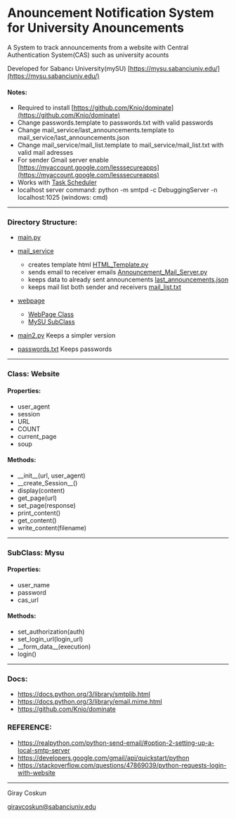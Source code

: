 # Anouncement Notification System for University Anouncements

A System to track announcements from a website with Central Authentication System(CAS) such as university acounts

Developed for Sabancı University(mySU)
[https://mysu.sabanciuniv.edu/](https://mysu.sabanciuniv.edu/)


#### Notes:

- Required to install [https://github.com/Knio/dominate](https://github.com/Knio/dominate)
- Change passwords.template to passwords.txt with valid passwords
- Change mail_service/last_announcements.template to mail_service/last_announcements.json
- Change mail_service/mail_list.template to mail_service/mail_list.txt with valid mail adresses
- For sender Gmail server enable [https://myaccount.google.com/lesssecureapps](https://myaccount.google.com/lesssecureapps)
- Works with [Task Scheduler](https://martechwithme.com/schedule-python-scripts-windows-mac/)
- localhost server command: python -m smtpd -c DebuggingServer -n localhost:1025 (windows: cmd)

---

### Directory Structure:

- [main.py](https://github.com/giraycoskun/University-Anouncement-System/blob/master/main.py)

- [mail_service](https://github.com/giraycoskun/University-Anouncement-System/tree/master/mail_service)
    - creates template html [HTML_Template.py](https://github.com/giraycoskun/University-Anouncement-System/tree/master/mail_service/HTML_Template.py)
    - sends email to receiver emails [Announcement_Mail_Server.py](https://github.com/giraycoskun/University-Anouncement-System/tree/master/mail_service/Announcement_Mail_Server.py)
    - keeps data to already sent announcements [last_announcements.json](https://github.com/giraycoskun/University-Anouncement-System/tree/master/mail_service/last_announcements.template)
    - keeps mail list both sender and receivers [mail_list.txt](https://github.com/giraycoskun/University-Anouncement-System/tree/master/mail_service/mail_list.templated)

- [webpage](https://github.com/giraycoskun/University-Anouncement-System/tree/master/webpage)
    - [WebPage Class](https://github.com/giraycoskun/University-Anouncement-System/tree/master/webpage/WebPage.py)
    - [MySU SubClass](https://github.com/giraycoskun/University-Anouncement-System/tree/master/webpage/mySU.py)
    
- [main2.py](https://github.com/giraycoskun/University-Anouncement-System/blob/master/main2.py) Keeps a simpler version

- [passwords.txt](https://github.com/giraycoskun/University-Anouncement-System/blob/master/passwords.template) Keeps passwords

---
### Class: Website
#### Properties:
* user_agent
* session
* URL
* COUNT
* current_page
* soup
#### Methods:
* \_\_init__(url, user_agent)
* \_\_create_Session__()
* display(content)
* get_page(url)
* set_page(response)
* print_content()
* get_content()
* write_content(filename)
---

### SubClass: Mysu
#### Properties:
* user_name
* password
* cas_url
#### Methods:
* set_authorization(auth)
* set_login_url(login_url)
* \_\_form_data__(execution)
* login()

---

### Docs:
- https://docs.python.org/3/library/smtplib.html
- https://docs.python.org/3/library/email.mime.html
- https://github.com/Knio/dominate

### REFERENCE:
- https://realpython.com/python-send-email/#option-2-setting-up-a-local-smtp-server
- https://developers.google.com/gmail/api/quickstart/python
- https://stackoverflow.com/questions/47869039/python-requests-login-with-website

---
Giray Coskun

[giraycoskun@sabanciuniv.edu](mailto:giraycoskun@sabanciuniv.edu)
